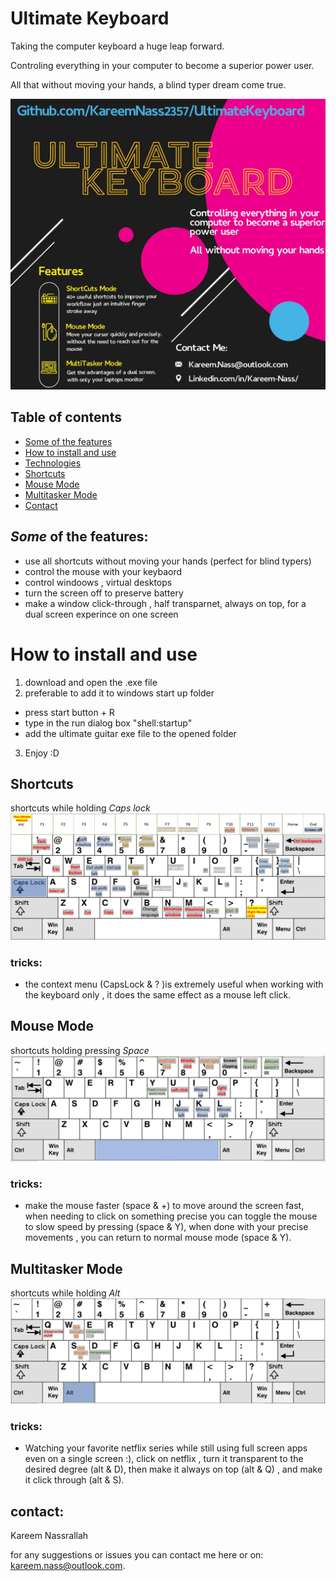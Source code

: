 # Ultimate Keyboard
Taking the computer keyboard a huge leap forward.

Controling everything in your computer to become a superior power user.

All that without moving your hands, a blind typer dream come true.

![alt text](https://github.com/kareemNass2357/UltimateKeyboard/blob/main/ultimate%20keyboard%20%20flyer.jpg?raw=true)

## Table of contents
* [Some of the features](#Some-of-the-features)
* [How to install and use](#How-to-install-and-use)
* [Technologies](#technologies)
* [Shortcuts](#Shortcuts)
* [Mouse Mode](#Mouse-Mode)
* [Multitasker Mode](#Multitasker-Mode)
* [Contact](#contact)



## *Some* of the features:
* use all shortcuts without moving your hands (perfect for blind typers)
* control the mouse with your keybaord
* control windoows , virtual desktops
* turn the screen off to preserve battery
* make a window click-through , half transparnet, always on top, for a dual screen experince on one screen


# How to install and use
1. download and open the .exe file 
2. preferable to add it to windows start up folder
  * press   start button + R
  * type in the run dialog box  "shell:startup"
  * add the ultimate guitar exe file to the opened folder
3. Enjoy :D

## Shortcuts

shortcuts while holding *Caps lock*
![alt text](https://github.com/kareemNass2357/UltimateKeyboard/blob/main/instructions/capslock.PNG?raw=true)

### tricks:
* the context menu (CapsLock & ? )is extremely useful when working with the keyboard only , it does the same effect as a mouse left click.


## Mouse Mode

shortcuts holding pressing *Space*
![alt text](https://github.com/kareemNass2357/UltimateKeyboard/blob/main/instructions/mouse%20mode.PNG?raw=true)


### tricks:
* make the mouse faster (space & +) to move around the screen fast, when needing to click on something precise you can toggle the mouse to slow speed by pressing (space & Y), when done with your precise movements , you can return to normal mouse mode (space & Y).

## Multitasker Mode

shortcuts while holding *Alt*
![alt text](https://github.com/kareemNass2357/UltimateKeyboard/blob/main/instructions/multitask%20mode.PNG?raw=true)

### tricks:
* Watching your favorite netflix series while still using full screen apps even on a single screen :), click on netflix , turn it transparent to the desired degree (alt & D), then make it always on top (alt & Q) , and make it click through (alt & S).

## contact:
Kareem Nassrallah

for any suggestions or issues you can contact me here or on: kareem.nass@outlook.com.

